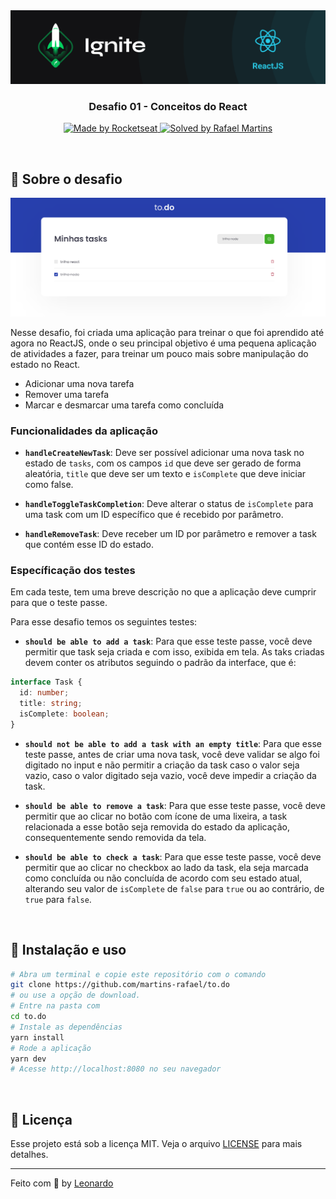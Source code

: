 <img src=".github/ignite.png" alt="Ignite" >

<h3 align="center">
  Desafio 01 - Conceitos do React
</h3>

<p align="center">
  <a href="https://rocketseat.com.br">
    <img alt="Made by Rocketseat" src="https://img.shields.io/badge/made%20by-Rocketseat-%2306b656?style=flat-square">
  </a>
  
  <a href="https://www.linkedin.com/in/rafaeldcmartins/">
    <img alt="Solved by Rafael Martins" src="https://img.shields.io/badge/solved%20by-Rafael%20Martins-%2306b656?style=flat-square">
  </a>
</p>

<br>

## :rocket: Sobre o desafio

<p align="center">
  <img src=".github/todo.png" alt="todo">
</p>

Nesse desafio, foi criada uma aplicação para treinar o que foi aprendido até agora no ReactJS, onde o seu principal objetivo é uma pequena aplicação de atividades a fazer, para treinar um pouco mais sobre manipulação do estado no React.

- Adicionar uma nova tarefa
- Remover uma tarefa
- Marcar e desmarcar uma tarefa como concluída

### Funcionalidades da aplicação

- **`handleCreateNewTask`**: Deve ser possível adicionar uma nova task no estado de `tasks`, com os campos `id` que deve ser gerado de forma aleatória, `title` que deve ser um texto e `isComplete` que deve iniciar como false.

- **`handleToggleTaskCompletion`**: Deve alterar o status de `isComplete` para uma task com um ID específico que é recebido por parâmetro.

- **`handleRemoveTask`**: Deve receber um ID por parâmetro e remover a task que contém esse ID do estado.

### Específicação dos testes

Em cada teste, tem uma breve descrição no que a aplicação deve cumprir para que o teste passe.

Para esse desafio temos os seguintes testes:

- **`should be able to add a task`**: Para que esse teste passe, você deve permitir que task seja criada e com isso, exibida em tela. As taks criadas devem conter os atributos seguindo o padrão da interface, que é:

```ts
interface Task {
  id: number;
  title: string;
  isComplete: boolean;
}
```

- **`should not be able to add a task with an empty title`**: Para que esse teste passe, antes de criar uma nova task, você deve validar se algo foi digitado no input e não permitir a criação da task caso o valor seja vazio, caso o valor digitado seja vazio, você deve impedir a criação da task.

- **`should be able to remove a task`**: Para que esse teste passe, você deve permitir que ao clicar no botão com ícone de uma lixeira, a task relacionada a esse botão seja removida do estado da aplicação, consequentemente sendo removida da tela.

- **`should be able to check a task`**: Para que esse teste passe, você deve permitir que ao clicar no checkbox ao lado da task, ela seja marcada como concluída ou não concluída de acordo com seu estado atual, alterando seu valor de `isComplete` de `false` para `true` ou ao contrário, de `true` para `false`.

<br>

## :wrench: Instalação e uso

```bash
# Abra um terminal e copie este repositório com o comando
git clone https://github.com/martins-rafael/to.do
# ou use a opção de download.
# Entre na pasta com
cd to.do
# Instale as dependências
yarn install
# Rode a aplicação
yarn dev
# Acesse http://localhost:8080 no seu navegador
```

<br>

## :memo: Licença

Esse projeto está sob a licença MIT. Veja o arquivo [LICENSE](/LICENSE) para mais detalhes.

---

Feito com :purple_heart: by [Leonardo](https://github.com/Lporchat)
